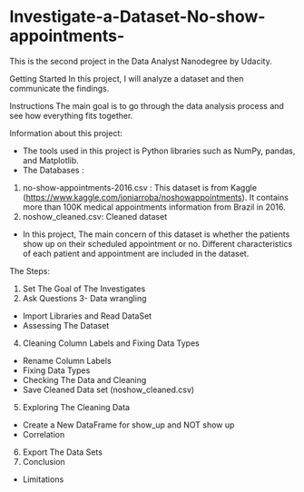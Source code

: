# Investigate-a-Dataset-No-show-appointments-
This is the second project in the Data Analyst Nanodegree by Udacity.

Getting Started
In this project, I will analyze a dataset and then communicate the findings.

Instructions
The main goal is to go through the data analysis process and see how everything fits together. 

Information about this project:
- The tools used in this project is Python libraries such as NumPy, pandas, and Matplotlib.
- The Databases :
1. no-show-appointments-2016.csv :
This dataset is from Kaggle (https://www.kaggle.com/joniarroba/noshowappointments). 
It contains more than 100K medical appointments information from Brazil in 2016. 
2. noshow_cleaned.csv: Cleaned dataset 
- In this project, The main concern of this dataset is whether the patients show up on their scheduled appointment or no. Different characteristics of each patient and appointment are included in the dataset.

The Steps:
1. Set The Goal of The Investigates
2. Ask Questions
3-  Data wrangling
-  Import Libraries and Read DataSet
- Assessing The Dataset
4. Cleaning Column Labels and Fixing Data Types
- Rename Column Labels
- Fixing Data Types
- Checking The Data and Cleaning
- Save Cleaned Data set (noshow_cleaned.csv)
5. Exploring The Cleaning Data
- Create a New DataFrame for show_up and NOT show up
- Correlation
6. Export The Data Sets
7. Conclusion
- Limitations
